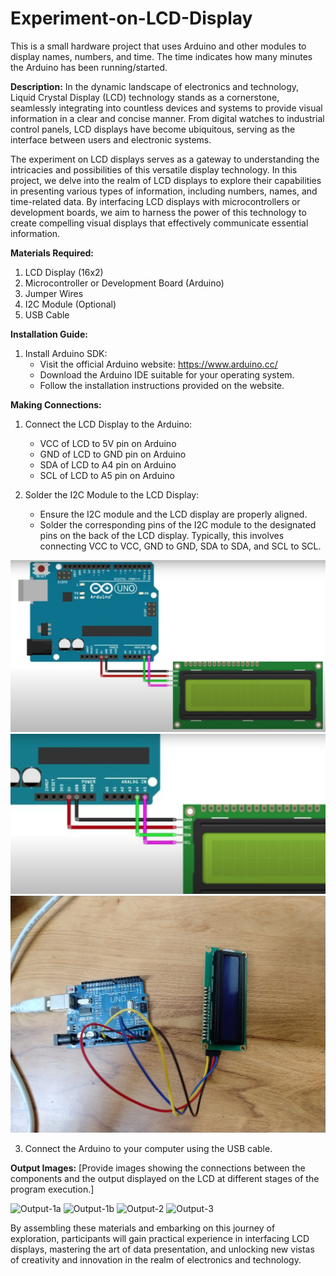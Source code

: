 # Experiment-on-LCD-Display
This is a small hardware project that uses Arduino and other modules to display names, numbers, and time. The time indicates how many minutes the Arduino has been running/started.

**Description:**
In the dynamic landscape of electronics and technology, Liquid Crystal Display (LCD) technology stands as a cornerstone, seamlessly integrating into countless devices and systems to provide visual information in a clear and concise manner. From digital watches to industrial control panels, LCD displays have become ubiquitous, serving as the interface between users and electronic systems.

The experiment on LCD displays serves as a gateway to understanding the intricacies and possibilities of this versatile display technology. In this project, we delve into the realm of LCD displays to explore their capabilities in presenting various types of information, including numbers, names, and time-related data. By interfacing LCD displays with microcontrollers or development boards, we aim to harness the power of this technology to create compelling visual displays that effectively communicate essential information.

**Materials Required:**
1. LCD Display (16x2)
2. Microcontroller or Development Board (Arduino)
3. Jumper Wires
4. I2C Module (Optional)
5. USB Cable

**Installation Guide:**
1. Install Arduino SDK:
   - Visit the official Arduino website: https://www.arduino.cc/
   - Download the Arduino IDE suitable for your operating system.
   - Follow the installation instructions provided on the website.

**Making Connections:**
1. Connect the LCD Display to the Arduino:
   - VCC of LCD to 5V pin on Arduino
   - GND of LCD to GND pin on Arduino
   - SDA of LCD to A4 pin on Arduino
   - SCL of LCD to A5 pin on Arduino

2. Solder the I2C Module to the LCD Display:
   - Ensure the I2C module and the LCD display are properly aligned.
   - Solder the corresponding pins of the I2C module to the designated pins on the back of the LCD display. Typically, this involves connecting VCC to VCC, GND to GND, SDA to SDA, and SCL to SCL.
     
![Connection-1](https://github.com/its-AkshatJain/Experiment-on-LCD-Display/blob/main/images/Connection-2.png)
![Connection-2](https://github.com/its-AkshatJain/Experiment-on-LCD-Display/blob/main/images/Connection-1.png)
![Connection-3](https://github.com/its-AkshatJain/Experiment-on-LCD-Display/blob/main/images/Connection-3.jpg)



3. Connect the Arduino to your computer using the USB cable.

**Output Images:**
[Provide images showing the connections between the components and the output displayed on the LCD at different stages of the program execution.]

![Output-1a](https://github.com/its-AkshatJain/Experiment-on-LCD-Display/blob/main/images/Output-1a.png)
![Output-1b](https://github.com/its-AkshatJain/Experiment-on-LCD-Display/blob/main/images/Output-1b.png)
![Output-2](https://github.com/its-AkshatJain/Experiment-on-LCD-Display/blob/main/images/Output-2.png)
![Output-3](https://github.com/its-AkshatJain/Experiment-on-LCD-Display/blob/main/images/Output-3.png)

By assembling these materials and embarking on this journey of exploration, participants will gain practical experience in interfacing LCD displays, mastering the art of data presentation, and unlocking new vistas of creativity and innovation in the realm of electronics and technology.
